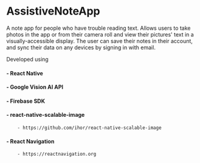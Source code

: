 # AssistiveNoteApp
A note app for people who have trouble reading text. Allows users to take photos in the app or from their camera roll and view their pictures' text in a visually-accessible display. The user can save their notes in their account, and sync their data on any devices by signing in with email.

Developed using 

#### - React Native 
#### - Google Vision AI API 
#### - Firebase SDK 
#### - react-native-scalable-image 
        - https://github.com/ihor/react-native-scalable-image
#### - React Navigation
        - https://reactnavigation.org
